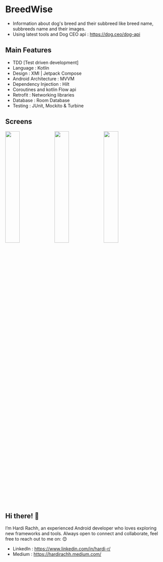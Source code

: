 # BreedWise
- Information about dog's breed and their subbreed like breed name, subbreeds name and their images.
- Using latest tools and Dog CEO api : https://dog.ceo/dog-api

## Main Features 
- TDD [Test driven development]
- Language : Kotlin
- Design : XMl | Jetpack Compose
- Android Architecture : MVVM
- Dependency Injection : Hilt
- Coroutines and kotlin Flow api
- Retrofit : Networking libraries
- Database : Room Database
- Testing : JUnit, Mockito & Turbine

## Screens
<p float="left">
  <img src="https://github.com/user-attachments/assets/23aa2a8b-65bc-41b0-97bd-183f83f9be17" width="30%" />
  <img src="https://github.com/user-attachments/assets/c37ed2eb-afd2-49ff-ab0b-7b27d8133312" width="30%" />
  <img src="https://github.com/user-attachments/assets/7e32a9b1-1004-4ed1-98cf-5940efa44780" width="30%" />
</p>

## Hi there! 👋
I’m Hardi Rachh, an experienced Android developer who loves exploring new frameworks and tools.
Always open to connect and collaborate, feel free to reach out to me on: 😊

- LinkedIn : https://www.linkedin.com/in/hardi-r/
- Medium : https://hardirachh.medium.com/

  
